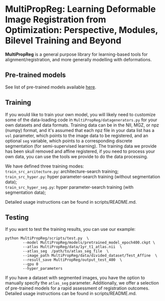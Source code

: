 # MultiPropReg: Learning Deformable Image Registration from Optimization: Perspective, Modules, Bilevel Training and Beyond

**MultiPropReg** is a general purpose library for learning-based tools for alignment/registration, and more generally modelling with deformations.




## Pre-trained models

See list of pre-trained models available [here](models/pretrained_model_epoch400.ckpt).

## Training

If you would like to train your own model, you will likely need to customize some of the data-loading code in `MultiPropReg/datagenerators.py` for your own datasets and data formats. Training data can be in the NII, MGZ, or npz (numpy) format, and it's assumed that each npz file in your data list has a `vol` parameter, which points to the image data to be registered, and an optional `seg` variable, which points to a corresponding discrete segmentation (for semi-supervised learning). The training data we provide has been skull removed and affine registered, if you need to process your own data, you can use the tools we provide to do the data processing.

We have defined three training modes:  
`train_src_arcitecture.py`: architecture-search training;  
`train_src_hyper.py`: hyper parameter-search training (without segmentation data);  
`train_src_hyper_seg.py`: hyper parameter-search training (with segmentation data);

Detailed usage instructions can be found in scripts/README.md.


## Testing

If you want to test the training results, you can use our example:

```
python MultiPropReg/scripts/test.py  \
        --model MultiPropReg/models/pretrained_model_epoch400.ckpt \
        --atlas MultiPropReg/data/1yr_t1_atlas.nii  \
        --atlas_seg  /path/to/atlas_seg_file  \
        --image_path MultiPropReg/data/divided_dataset/Test_Affine  \
        --result_save MultiPropReg/output_test_400  \
        --gpu 0
        --hyper_parameters
```

If you have a dataset with segmented images, you have the option to manually specify the `atlas_seg` parameter. Additionally, we offer a selection of pre-trained models for a rapid assessment of registration outcomes.
Detailed usage instructions can be found in scripts/README.md.


